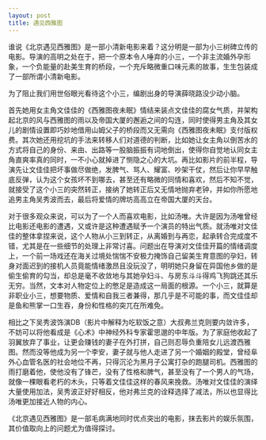 ```yaml
---
layout: post
title: 遇见西雅图
---
```


谁说《北京遇见西雅图》是一部小清新电影来着？这分明是一部为小三树碑立传的电影。导演的高明之处在于，把一个原本令人唾弃的小三，一个非主流婚外孕形象，一个负能量的赴美生育的桥段，一个充斥略微重口味元素的故事，生生包装成了一部所谓小清新电影。

为了阻止我们用世俗眼光看待这个小三，编剧出身的导演薛晓路没少动小脑。

首先她用女主角文佳佳的《西雅图夜未眠》情结来装点文佳佳的腐女气质，并架构起北京的风与西雅图的雨以及帝国大厦的邂逅之间的勾连，同时使得男主角及其女儿的剧情设置即巧妙地借用山姆父子的桥段而又无需向《西雅图夜未眠》支付版权费。其次她还用挖坑的手法来转移人们对道德的判断，比如她让女主角以倒苦水的方式将自己的身份、来由、出路等一股脑振振有词地倒出，使得你自觉地认同女主角直爽率真的同时，一不小心就掉进了恻隐之心的大坑。再比如影片的前半程，导演先让文佳佳把坏事做尽做绝，发脾气、骂人、耀富、吵架干仗，然后让你早早触底反弹，认为这个女孩坏不到哪去，甚至还有略微的同情和喜欢，然后不知不觉，就接受了这个小三的突然转正，接纳了她转正后又无情地抛弃老钟，并如你所愿地追男主角吴秀波而去，最后将爱情的牌坊高高立在帝国大厦的天台。

对于很多观众来说，可以为了一个人而喜欢电影，比如汤唯。大许是因为汤唯曾经比电影还电影的遭遇，又或许是这种遭遇赋予一个演员的特出气质。就汤唯对文佳佳的整体拿捏来说，这个人物从小三到转正，从离婚到与再恋，起承转合完成度不错，尤其是在一些细节的处理上非常讨喜。问题出在导演对文佳佳开篇的情绪调度上，一个前一场戏还在海关过境处惴惴不安极力掩饰自己留美生育意图的孕妇，转身对面迟到的接机人员竟能情绪激昂且没玩没了，明明她只身留在异国他乡做的是偷生偷育的勾当，却总是毫不收敛地与其她孕妇斗、与房东斗斗得鸡飞狗跳还其乐无穷。当然，文本对人物定位上的憋足是造成这一局面的根源。一个小三，就算是非职业小三，想要物质、爱情和自我三者兼得，那几乎是不可能的事，而文佳佳却是鱼和熊掌一口生吞，身份和性格的突兀在所难免。

相比之下吴秀波饰演DB（影片中解释为吃软饭之意）大叔弗兰克则要内敛许多，不妨可以将他看成是《心术》中神经外科专家霍思邈的中年版。为了家庭他收起了羽翼放弃了事业，让更会赚钱的妻子在外打拼，自己则忍辱负重陪女儿远渡西雅图。然而没等他成为另一个李安，妻子就与他人走进了另一个婚姻的殿堂，曾经阜外心血管名医的社会地位不再，只得沉沦为黑月子公寓打杂的跑腿司机。西雅图的雨打磨着他，使他没有了锋芒，没有了性格和脾气，甚至没有了一个男人的气场，就像一棵眼看老朽的木头，只等着文佳佳这样的春风来挽救。汤唯对文佳佳的演绎大量使用加法，吴秀波正好好相反，他对弗兰克的诠释选择了减法，所以也显得比汤唯更加接近人物的内心。

《北京遇见西雅图》是一部毛病满地同时优点突出的电影，抹去影片的娱乐氛围，其价值取向上的问题尤为值得探讨。
